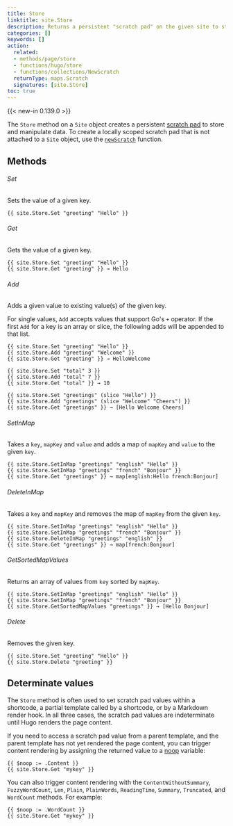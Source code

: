 ```yaml
---
title: Store
linktitle: site.Store
description: Returns a persistent "scratch pad" on the given site to store and manipulate data.
categories: []
keywords: []
action:
  related:
  - methods/page/store
  - functions/hugo/store
  - functions/collections/NewScratch
  returnType: maps.Scratch
  signatures: [site.Store]
toc: true
---
```


{{< new-in 0.139.0 >}}

The `Store` method on a `Site` object creates a persistent [scratch pad](g) to store and manipulate data. To create a locally scoped scratch pad that is not attached to a `Site` object, use the [`newScratch`] function.

[`Scratch`]: /methods/site/scratch/
[`newScratch`]: /functions/collections/newscratch/

## Methods

###### Set

Sets the value of a given key.

```go-html-template
{{ site.Store.Set "greeting" "Hello" }}
```

###### Get

Gets the value of a given key.

```go-html-template
{{ site.Store.Set "greeting" "Hello" }}
{{ site.Store.Get "greeting" }} → Hello
```

###### Add

Adds a given value to existing value(s) of the given key.

For single values, `Add` accepts values that support Go's `+` operator. If the first `Add` for a key is an array or slice, the following adds will be appended to that list.

```go-html-template
{{ site.Store.Set "greeting" "Hello" }}
{{ site.Store.Add "greeting" "Welcome" }}
{{ site.Store.Get "greeting" }} → HelloWelcome
```

```go-html-template
{{ site.Store.Set "total" 3 }}
{{ site.Store.Add "total" 7 }}
{{ site.Store.Get "total" }} → 10
```

```go-html-template
{{ site.Store.Set "greetings" (slice "Hello") }}
{{ site.Store.Add "greetings" (slice "Welcome" "Cheers") }}
{{ site.Store.Get "greetings" }} → [Hello Welcome Cheers]
```

###### SetInMap

Takes a `key`, `mapKey` and `value` and adds a map of `mapKey` and `value` to the given `key`.

```go-html-template
{{ site.Store.SetInMap "greetings" "english" "Hello" }}
{{ site.Store.SetInMap "greetings" "french" "Bonjour" }}
{{ site.Store.Get "greetings" }} → map[english:Hello french:Bonjour]
```

###### DeleteInMap

Takes a `key` and `mapKey` and removes the map of `mapKey` from the given `key`.

```go-html-template
{{ site.Store.SetInMap "greetings" "english" "Hello" }}
{{ site.Store.SetInMap "greetings" "french" "Bonjour" }}
{{ site.Store.DeleteInMap "greetings" "english" }}
{{ site.Store.Get "greetings" }} → map[french:Bonjour]
```

###### GetSortedMapValues

Returns an array of values from `key` sorted by `mapKey`.

```go-html-template
{{ site.Store.SetInMap "greetings" "english" "Hello" }}
{{ site.Store.SetInMap "greetings" "french" "Bonjour" }}
{{ site.Store.GetSortedMapValues "greetings" }} → [Hello Bonjour]
```

###### Delete

Removes the given key.

```go-html-template
{{ site.Store.Set "greeting" "Hello" }}
{{ site.Store.Delete "greeting" }}
```

## Determinate values

The `Store` method is often used to set scratch pad values within a shortcode, a partial template called by a shortcode, or by a Markdown render hook. In all three cases, the scratch pad values are indeterminate until Hugo renders the page content.

If you need to access a scratch pad value from a parent template, and the parent template has not yet rendered the page content, you can trigger content rendering by assigning the returned value to a [noop](g) variable:

```go-html-template
{{ $noop := .Content }}
{{ site.Store.Get "mykey" }}
```

You can also trigger content rendering with the `ContentWithoutSummary`, `FuzzyWordCount`, `Len`, `Plain`, `PlainWords`, `ReadingTime`, `Summary`, `Truncated`, and `WordCount` methods. For example:

```go-html-template
{{ $noop := .WordCount }}
{{ site.Store.Get "mykey" }}
```
